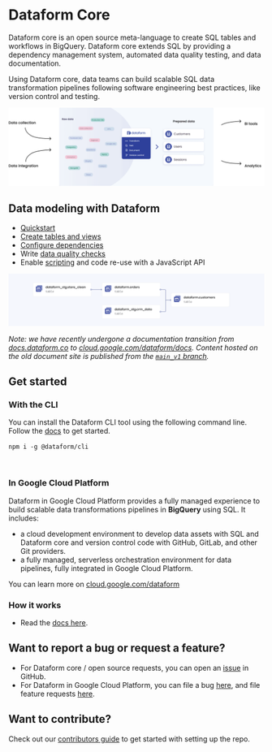 # Dataform Core

Dataform core is an open source meta-language to create SQL tables and workflows in BigQuery. Dataform core extends SQL by providing a dependency management system, automated data quality testing, and data documentation.

Using Dataform core, data teams can build scalable SQL data transformation pipelines following software engineering best practices, like version control and testing.

![Data collections and integrations feed into Dataform, which exports this data to BI and analytics tools.](static/images/single-source-of-truth.png?raw=true)

## Data modeling with Dataform

- [Quickstart](https://cloud.google.com/dataform/docs/quickstart)
- [Create tables and views](https://cloud.google.com/dataform/docs/tables)
- [Configure dependencies](https://cloud.google.com/dataform/docs/define-table#define_table_structure_and_dependencies)
- Write [data quality checks](https://cloud.google.com/dataform/docs/assertions)
- Enable [scripting](https://cloud.google.com/dataform/docs/develop-workflows-js) and code re-use with a JavaScript API

![A simple Dataform DAG illustrating table dependency](static/images/simple-dag.png?raw=true)

_Note: we have recently undergone a documentation transition from [docs.dataform.co](https://docs.dataform.co/) to [cloud.google.com/dataform/docs](https://cloud.google.com/dataform/docs). Content hosted on the old document site is published from the [`main_v1` branch](https://github.com/dataform-co/dataform/tree/main_v1)._

## Get started

### With the CLI

You can install the Dataform CLI tool using the following command line. Follow the [docs](https://cloud.google.com/dataform/docs/use-dataform-cli) to get started.

```
npm i -g @dataform/cli
```

<br/>

### In Google Cloud Platform

Dataform in Google Cloud Platform provides a fully managed experience to build scalable data transformations pipelines in **BigQuery** using SQL. It includes:

- a cloud development environment to develop data assets with SQL and Dataform core and version control code with GitHub, GitLab, and other Git providers.
- a fully managed, serverless orchestration environment for data pipelines, fully integrated in Google Cloud Platform.

You can learn more on [cloud.google.com/dataform](https://cloud.google.com/dataform)

### How it works

- Read the [docs here](https://cloud.google.com/dataform/docs/overview).

## Want to report a bug or request a feature?

- For Dataform core / open source requests, you can open an [issue](https://github.com/dataform-co/dataform/issues) in GitHub.
- For Dataform in Google Cloud Platform, you can file a bug [here](https://issuetracker.google.com/issues/new?component=1193995&template=1698201), and file feature requests [here](https://issuetracker.google.com/issues/new?component=1193995&template=1713836).

## Want to contribute?

Check out our [contributors guide](https://github.com/dataform-co/dataform/blob/main/contributing.md) to get started with setting up the repo.
